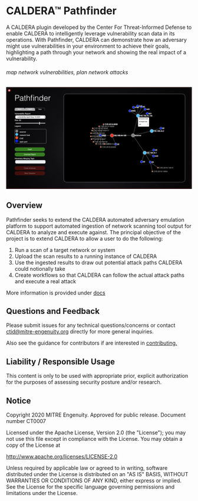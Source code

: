 # CALDERA&trade; Pathfinder
A CALDERA plugin developed by the Center For Threat-Informed Defense to enable CALDERA to intelligently leverage vulnerability scan data in its operations. With Pathfinder, CALDERA can demonstrate how an adversary might use vulnerabilities in your environment to achieve their goals, highlighting a path through your network and showing the real impact of a vulnerability.  

###### map network vulnerabilities, plan network attacks

![plugin home](docs/pathfinder.jpg)

## Overview
Pathfinder seeks to extend the CALDERA automated adversary emulation platform to support automated ingestion of network scanning tool output for CALDERA to analyze and execute against. The principal objective of the project is to extend CALDERA to allow a user to do the following:
1. Run a scan of a target network or system
2. Upload the scan results to a running instance of CALDERA
3. Use the ingested results to draw out potential attack paths CALDERA could notionally take
4. Create workflows so that CALDERA can follow the actual attack paths and execute a real attack

More information is provided under [docs](https://github.com/center-for-threat-informed-defense/caldera_pathfinder/tree/master/docs)

## Questions and Feedback

Please submit issues for any technical questions/concerns or contact ctid@mitre-engenuity.org directly for more general inquiries.

Also see the guidance for contributors if are interested in [contributing.](https://github.com/center-for-threat-informed-defense/caldera_pathfinder/blob/master/CONTRIBUTING.md)


## Liability / Responsible Usage

This content is only to be used with appropriate prior, explicit authorization for the purposes of assessing security posture and/or research.

## Notice

Copyright 2020 MITRE Engenuity. Approved for public release. Document number CT0007

Licensed under the Apache License, Version 2.0 (the "License"); you may not use this file except in compliance with the License. You may obtain a copy of the License at

http://www.apache.org/licenses/LICENSE-2.0

Unless required by applicable law or agreed to in writing, software distributed under the License is distributed on an "AS IS" BASIS, WITHOUT WARRANTIES OR CONDITIONS OF ANY KIND, either express or implied. See the License for the specific language governing permissions and limitations under the License.
